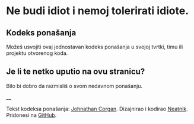 # Ne budi idiot i nemoj tolerirati idiote.

## Kodeks ponašanja

Možeš usvojiti ovaj jednostavan kodeks ponašanja u svojoj tvrtki, timu ili projektu otvorenog koda.

## Je li te netko uputio na ovu stranicu?

Bilo bi dobro da razmisliš o svom nedavnom ponašanju.

__

Tekst kodeksa ponašanja: [Johnathan Corgan](https://keybase.io/jcorgan). Dizajnirao i kodirao [Neatnik](https://neatnik.net/). Pridonesi na [GitHub](https://github.com/neatnik/asshole.fyi).
